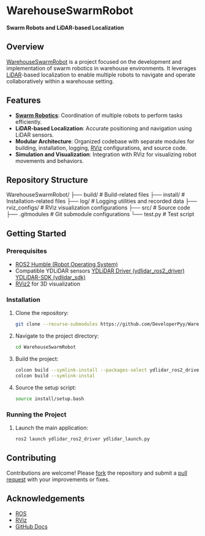 # WarehouseSwarmRobot

**Swarm Robots and LiDAR-based Localization**

## Overview

[WarehouseSwarmRobot](https://github.com/DeveloperPyy/WarehouseSwarmRobot) is a project focused on the development and implementation of swarm robotics in warehouse environments. It leverages [LiDAR](https://en.wikipedia.org/wiki/Lidar)-based localization to enable multiple robots to navigate and operate collaboratively within a warehouse setting.

## Features

- **[Swarm Robotics](https://en.wikipedia.org/wiki/Swarm_robotics)**: Coordination of multiple robots to perform tasks efficiently.
- **LiDAR-based Localization**: Accurate positioning and navigation using LiDAR sensors.
- **Modular Architecture**: Organized codebase with separate modules for building, installation, logging, [RViz](http://wiki.ros.org/rviz) configurations, and source code.
- **Simulation and Visualization**: Integration with RViz for visualizing robot movements and behaviors.

## Repository Structure

WarehouseSwarmRobot/
├── build/ # Build-related files
├── install/ # Installation-related files
├── log/ # Logging utilities and recorded data
├── rviz_configs/ # RViz visualization configurations
├── src/ # Source code
├── .gitmodules # Git submodule configurations
└── test.py # Test script


## Getting Started

### Prerequisites

- [ROS2 Humble (Robot Operating System)](https://docs.ros.org/en/humble/Installation.html)
- Compatible YDLiDAR sensors
    [YDLiDAR Driver (ydlidar_ros2_driver)](https://github.com/YDLIDAR/ydlidar_ros2_driver/tree/humble)
    [YDLiDAR-SDK (ydlidar_sdk)](https://github.com/YDLIDAR/YDLidar-SDK)
- [RViz2](https://docs.ros.org/en/humble/Tutorials/Intermediate/RViz/RViz-User-Guide/RViz-User-Guide.html#install-or-build-rviz) for 3D visualization

### Installation

1. Clone the repository:

    ```bash
    git clone --recurse-submodules https://github.com/DeveloperPyy/WarehouseSwarmRobot.git
    ```

2. Navigate to the project directory:

    ```bash
    cd WarehouseSwarmRobot
    ```

3. Build the project:

    ```bash
    colcon build --symlink-install --packages-select ydlidar_ros2_driver ydlidar_sdk tortoisebot_firmware
    colcon build --symlink-instal
    ```

4. Source the setup script:

    ```bash
    source install/setup.bash
    ```

### Running the Project

1. Launch the main application:

    ```bash
    ros2 launch ydlidar_ros2_driver ydlidar_launch.py
    ```

## Contributing

Contributions are welcome! Please [fork](https://docs.github.com/en/get-started/quickstart/fork-a-repo) the repository and submit a [pull request](https://docs.github.com/en/pull-requests) with your improvements or fixes.

## Acknowledgements

- [ROS](https://www.ros.org/)
- [RViz](http://wiki.ros.org/rviz)
- [GitHub Docs](https://docs.github.com/)
